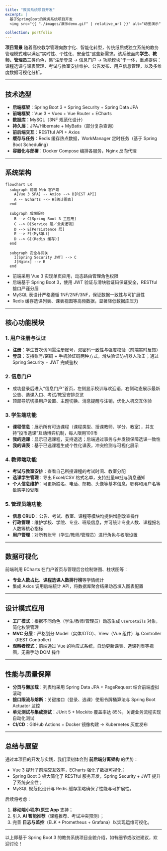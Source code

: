```yaml
---
title: "教务系统项目开发"
excerpt: |
  基于SpringBoot的教务系统项目开发  
  <img src="{{ "./images/演示demo.gif" | relative_url }}" alt="动图演示" width="300" />

collection: portfolio
---
```




**项目背景**
 随着高校教学管理向数字化、智能化转型，传统纸质或独立系统的教务管理模式难以满足“实时性、个性化、安全性”这些新需求。该系统面向**学生、教师、管理员**三类角色，集“注册登录 → 信息门户 → 功能模块”于一体，重点提供：课程选课与课表管理、考试与教室安排维护、公告发布、用户信息管理，以及多维度数据可视化分析。

------

## 技术选型

- **后端框架**：Spring Boot 3 + Spring Security + Spring Data JPA
- **前端框架**：Vue 3 + Vuex + Vue Router + ECharts
- **数据库**：MySQL（3NF 规范化设计）
- **持久层**：JPA/Hibernate + MyBatis（部分复杂查询）
- **前后端交互**：RESTful API + Axios
- **缓存与任务**：Redis 缓存热点数据，WorkManager 定时任务（基于 Spring Boot Scheduling）
- **容器化与部署**：Docker Compose 编排各服务，Nginx 反向代理

------

## 系统架构

```mermaid
flowchart LR
  subgraph 前端 Web 客户端
    A[Vue 3 SPA] -- Axios --> B[REST API]
    A -- ECharts --> H[统计图表]
  end

  subgraph 后端服务
    B --> C[Spring Boot 3 主应用]
    C --> D[Service 层／业务逻辑]
    D --> E[Persistence 层]
    E --> F[(MySQL)]
    D --> G[(Redis 缓存)]
  end

  subgraph 安全与网关
    I[Spring Security JWT] --> C
    J[Nginx] --> B
  end
```

- 前端采用 Vue 3 实现单页应用，动态路由管理角色权限
- 后端基于 Spring Boot 3，使用 JWT 验证与滑块验证码保证安全，RESTful 接口严谨分层
- MySQL 表设计严格遵循 1NF/2NF/3NF，保证数据一致性与可扩展性 
- Redis 缓存选课列表、课表视图等高频数据，显著降低数据库压力

------

## 核心功能模块

### 1. 用户注册与认证

- **注册**：学生首次访问需注册账号，双密码一致性与强度校验（前端实时反馈）
- **登录**：支持账号/密码 + 手机验证码两种方式，滑块验证防机器人攻击；通过 Spring Security + JWT 完成鉴权 

### 2. 信息门户

- 成功登录后进入“信息门户”首页，左侧显示校训与欢迎语，右侧动态展示最新公告、选课入口、考试/教室安排总览 
- 顶部导航切换用户设置、主题切换、消息提醒与注销，优化人机交互体验

### 3. 学生端功能

- **课程信息**：展示所有可选课程（课程类型、授课教师、学分、教室），并支持“投币选课”互动博弈机制，每人限用100币 
- **我的选课**：显示已选课程，支持退选；后端通过事务与并发锁保障选课一致性
- **我的课表**：基于已选课程生成个性化课表，冲突检测与可视化展示

### 4. 教师端功能

- **考试与教室安排**：查看自己所授课程的考试时间、教室分配
- **选课学生管理**：导出 Excel/CSV 格式名单，支持批量审批与消息通知
- **个人信息维护**：可更新姓名、电话、邮箱、头像等基本信息，职称和用户名等敏感字段受限

### 5. 管理员端功能

- **信息 CRUD**：公告、考试、教室、课程等模块均提供增删改查操作
- **行政管理**：维护学校、学院、专业、班级信息，并可统计专业人数、课程报名人数等核心指标 
- **用户管理**：对所有账号（学生/教师/管理员）进行角色与权限设置

------

## 数据可视化

前端利用 ECharts 在门户首页与管理后台绘制饼图、柱状图等：

- **专业人数占比**、**课程选课人数排行榜**等学情统计
- 集成 Axios 调用后端统计 API，将数据库聚合结果动态填入图表配置 

------

## 设计模式应用

- **工厂模式**：根据不同角色（学生/教师/管理员）动态生成 `UserDetails` 对象，简化权限管理 
- **MVC 分层**：严格划分 Model（实体/DTO）、View（Vue 组件）与 Controller（REST Controller） 
- **观察者模式**：前端通过 Vue 的响应式系统，自动更新课表、选课列表等视图，无需手动 DOM 操作

------

## 性能与质量保障

- **分页与懒加载**：列表均采用 Spring Data JPA + PageRequest 结合前端虚拟滚动
- **接口限流与熔断**：关键接口（登录、选课）使用令牌桶算法与 Spring Boot Actuator 监控
- **单元测试与集成测试**：JUnit 5 + Mockito 覆盖率达 85%，关键业务流程实现自动化测试
- **CI/CD**：GitHub Actions + Docker 镜像构建 → Kubernetes 灰度发布

------

## 总结与展望

通过本项目的开发与实践，我们深刻体会到 **前后端分离架构** 的优势：

- Vue 3 提升了前端交互效率，ECharts 强化了数据可视化；
- Spring Boot 3 极大简化了 RESTful 服务开发，Spring Security + JWT 提升了系统安全性；
- MySQL 规范化设计与 Redis 缓存策略确保了性能与可扩展性。

后续将考虑：

1. **移动端小程序/原生 App** 支持；
2. 引入 **AI 智能推荐**（课程推荐、考试冲突预测）；
3. 完善 **日志与监控**（ELK + Prometheus + Grafana）以实现运维可视化。

------

以上即基于 Spring Boot 3 的教务系统项目全貌介绍，如有细节或改进建议，欢迎讨论！